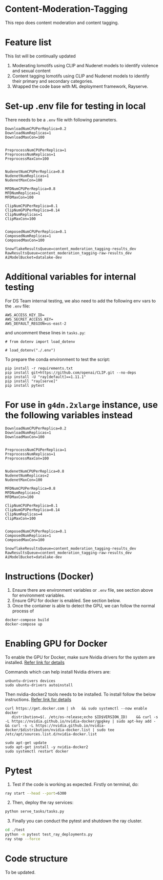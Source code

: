 # Content-Moderation-Tagging
This repo does content moderation and content tagging.

# Feature list
This list will be continually updated
1) Moderating lomotifs using CLIP and Nudenet models to identify violence and sexual content
2) Content tagging lomotifs using CLIP and Nudenet models to identify their primary and secondary categories.
3) Wrapped the code base with ML deployment framework, Rayserve.


# Set-up .env file for testing in local
There needs to be a `.env` file with following parameters.
```
DownloadNumCPUPerReplica=0.2
DownloadNumReplicas=1
DownloadMaxCon=100


PreprocessNumCPUPerReplica=1
PreprocessNumReplicas=1
PreprocessMaxCon=100


NudenetNumCPUPerReplica=0.8
NudenetNumReplicas=1
NudenetMaxCon=100

MFDNumCPUPerReplica=0.8
MFDNumReplicas=1
MFDMaxCon=100

ClipNumCPUPerReplica=0.1
ClipNumGPUPerReplica=0.14
ClipNumReplicas=1
ClipMaxCon=100


ComposedNumCPUPerReplica=0.1
ComposedNumReplicas=1
ComposedMaxCon=100

SnowflakeResultsQueue=content_moderation_tagging-results_dev
RawResultsQueue=content_moderation_tagging-raw-results_dev
AiModelBucket=datalake-dev
```

# Additional variables for internal testing
For DS Team internal testing, we also need to add the following env vars to the `.env` file:
```
AWS_ACCESS_KEY_ID=
AWS_SECRET_ACCESS_KEY=
AWS_DEFAULT_REGION=us-east-2
```
and uncomment these lines in `tasks.py`:
```
# from dotenv import load_dotenv

# load_dotenv("./.env")
```
To prepare the conda environment to test the script:
```
pip install -r requirements.txt
pip install git+https://github.com/openai/CLIP.git --no-deps
pip install -U "ray[default]==1.11.1"
pip install "ray[serve]"
pip install pytest
```

# For use in `g4dn.2xlarge` instance, use the following variables instead
```
DownloadNumCPUPerReplica=0.2
DownloadNumReplicas=1
DownloadMaxCon=100


PreprocessNumCPUPerReplica=1
PreprocessNumReplicas=1
PreprocessMaxCon=100


NudenetNumCPUPerReplica=0.8
NudenetNumReplicas=2
NudenetMaxCon=100

MFDNumCPUPerReplica=0.8
MFDNumReplicas=2
MFDMaxCon=100

ClipNumCPUPerReplica=0.1
ClipNumGPUPerReplica=0.14
ClipNumReplicas=4
ClipMaxCon=100


ComposedNumCPUPerReplica=0.1
ComposedNumReplicas=1
ComposedMaxCon=100

SnowflakeResultsQueue=content_moderation_tagging-results_dev
RawResultsQueue=content_moderation_tagging-raw-results_dev
AiModelBucket=datalake-dev
```

# Instructions (Docker)
1) Ensure there are environment variables or `.env` file, see section above for environment variables.
2) Ensure GPU for docker is enabled. See section below.
3) Once the container is able to detect the GPU, we can follow the normal process of

```
docker-compose build
docker-compose up
```

# Enabling GPU for Docker
To enable the GPU for Docker, make sure Nvidia drivers for the system are installed. [Refer link for details](https://linuxconfig.org/how-to-install-the-nvidia-drivers-on-ubuntu-18-04-bionic-beaver-linux)

Commands which can help install Nvidia drivers are:
```
unbuntu-drivers devices
sudo ubuntu-drivers autoinstall
```

Then nvidia-docker2 tools needs to be installed.
To install follow the below instructions.
[Refer link for details](https://docs.nvidia.com/datacenter/cloud-native/container-toolkit/install-guide.html)

```
curl https://get.docker.com | sh   && sudo systemctl --now enable docker
   distribution=$(. /etc/os-release;echo $ID$VERSION_ID)    && curl -s -L https://nvidia.github.io/nvidia-docker/gpgkey | sudo apt-key add -    && curl -s -L https://nvidia.github.io/nvidia-docker/$distribution/nvidia-docker.list | sudo tee /etc/apt/sources.list.d/nvidia-docker.list

sudo apt-get update
sudo apt-get install -y nvidia-docker2
sudo systemctl restart docker
```

# Pytest
1) Test if the code is working as expected. Firstly on terminal, do:
```bash
ray start --head --port=6300
```
2) Then, deploy the ray services:
```bash
python serve_tasks/tasks.py
```
3) Finally you can conduct the pytest and shutdown the ray cluster.
```bash
cd ./test
python -m pytest test_ray_deployments.py 
ray stop --force
```

<!-- # Instructions (non-Docker)
- Python 3.8 required.
```bash
conda create -n [YOUR_ENV_NAME] python=3.8
conda activate [YOUR_ENV_NAME]
```
- Prerequisites are in `requirements.txt`. You may install via pip with the following.
```bash
pip install -r requirements.txt
```
- Spin up celery worker server
```bash
-- celery -A tasks.tasks worker --loglevel=INFO -P solo -l info
```
- Run kinesis stream
```bash
python kinesis_deploy.py
``` -->

# Code structure
To be updated.
<!-- - `./kinesis_deploy.py`: script to run predictions on a kinesis stream.
- `./tasks/`: celery tasks
- `./celery_app.py`: celery app file


- `./src/`: main scripts are stored here.
    - `src/utils/data_process_clip.py`: data reading and processing utils
    - `src/utils/write_tables_clip.py`: authenticate into Snowflake and functions for writing tables to store model outputs
    - `src/content_tag_predictor.py`: main predictor script -->
